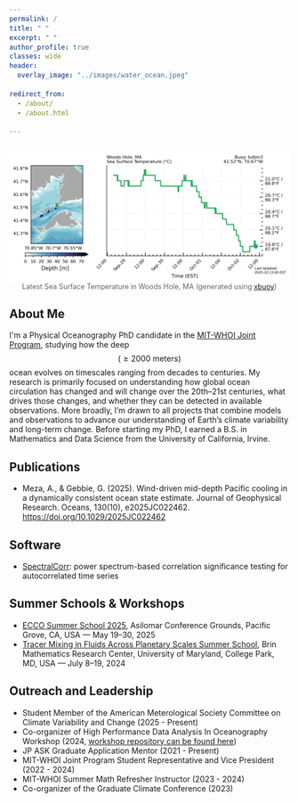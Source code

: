 ```yaml
---
permalink: /
title: " "
excerpt: " "
author_profile: true
classes: wide
header:
  overlay_image: "../images/water_ocean.jpeg"

redirect_from: 
  - /about/
  - /about.html

---
```


<figure style="text-align: center; margin: 2em auto;">
  <img
    src="/images/temperature_plot.png"
    alt="Latest Sea Surface Temperature in Woods Hole, MA (generated using xbuoy)"
    style="display: block; margin: 0 auto; max-width: 100%; border-radius: 8px;"
  />
  <figcaption style="font-size: 0.9em; color: #666;">
    Latest Sea Surface Temperature in Woods Hole, MA
    (generated using <a href="https://github.com/anthony-meza/xbuoy" target="_blank" rel="noopener">xbuoy</a>)
  </figcaption>
</figure>

## About Me
I'm a Physical Oceanography PhD candidate in the [MIT-WHOI Joint Program](https://mit.whoi.edu/), studying how the deep  $$(\geq 2000 \textrm{ meters})$$ ocean evolves on timescales ranging from decades to centuries. My research is primarily focused on understanding how global ocean circulation has changed and will change over the 20th–21st centuries, what drives those changes, and whether they can be detected in available observations. 
More broadly, I’m drawn to all projects that combine models and observations to advance our understanding of Earth’s climate variability and long-term change.
Before starting my PhD, I earned a B.S. in Mathematics and Data Science from the University of California, Irvine. 

## Publications
- Meza, A., & Gebbie, G. (2025). Wind-driven mid-depth Pacific cooling in a dynamically consistent ocean state estimate. Journal of Geophysical Research. Oceans, 130(10), e2025JC022462. https://doi.org/10.1029/2025JC022462

## Software 
- [SpectralCorr](https://github.com/anthony-meza/SpectralCorr.git): power spectrum-based correlation significance testing for autocorrelated time series

## Summer Schools & Workshops
- [ECCO Summer School 2025](https://ecco-summer-school.github.io/ecco-2025/), Asilomar Conference Grounds, Pacific Grove, CA, USA — May 19–30, 2025
- [Tracer Mixing in Fluids Across Planetary Scales Summer School](https://brinmrc.umd.edu/sum24-tmfaps/), Brin Mathematics Research Center, University of Maryland, College Park, MD, USA — July 8–19, 2024

## Outreach and Leadership
  - Student Member of the American Meterological Society Committee on Climate Variability and Change (2025 - Present) 
  - Co-organizer of High Performance Data Analysis In Oceanography Workshop (2024, [workshop repository can be found here](https://github.com/anthony-meza/WHOI-PO-HPC)) 
  - JP ASK Graduate Application Mentor (2021 - Present)
  - MIT-WHOI Joint Program Student Representative and Vice President (2022 - 2024)
  - MIT-WHOI Summer Math Refresher Instructor (2023 - 2024)
  - Co-organizer of the Graduate Climate Conference (2023)

